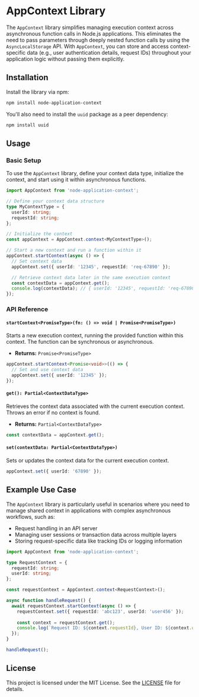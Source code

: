 
# AppContext Library

The `AppContext` library simplifies managing execution context across asynchronous function calls in Node.js applications. This eliminates the need to pass parameters through deeply nested function calls by using the `AsyncLocalStorage` API. With `AppContext`, you can store and access context-specific data (e.g., user authentication details, request IDs) throughout your application logic without passing them explicitly.

## Installation

Install the library via npm:

```bash
npm install node-application-context
```

You'll also need to install the `uuid` package as a peer dependency:

```bash
npm install uuid
```

## Usage

### Basic Setup

To use the `AppContext` library, define your context data type, initialize the context, and start using it within asynchronous functions.

```typescript
import AppContext from 'node-application-context';

// Define your context data structure
type MyContextType = {
  userId: string;
  requestId: string;
};

// Initialize the context
const appContext = AppContext.context<MyContextType>();

// Start a new context and run a function within it
appContext.startContext(async () => {
  // Set context data
  appContext.set({ userId: '12345', requestId: 'req-67890' });

  // Retrieve context data later in the same execution context
  const contextData = appContext.get();
  console.log(contextData); // { userId: '12345', requestId: 'req-67890' }
});
```

### API Reference

#### `startContext<PromiseType>(fn: () => void | Promise<PromiseType>)`

Starts a new execution context, running the provided function within this context. The function can be synchronous or asynchronous.

- **Returns:** `Promise<PromiseType>`

```typescript
appContext.startContext<Promise<void>>(() => {
  // Set and use context data
  appContext.set({ userId: '12345' });
});
```

#### `get(): Partial<ContextDataType>`

Retrieves the context data associated with the current execution context. Throws an error if no context is found.

- **Returns:** `Partial<ContextDataType>`

```typescript
const contextData = appContext.get();
```

#### `set(contextData: Partial<ContextDataType>)`

Sets or updates the context data for the current execution context.

```typescript
appContext.set({ userId: '67890' });
```

## Example Use Case

The `AppContext` library is particularly useful in scenarios where you need to manage shared context in applications with complex asynchronous workflows, such as:

- Request handling in an API server
- Managing user sessions or transaction data across multiple layers
- Storing request-specific data like tracking IDs or logging information

```typescript
import AppContext from 'node-application-context';

type RequestContext = {
  requestId: string;
  userId: string;
};

const requestContext = AppContext.context<RequestContext>();

async function handleRequest() {
  await requestContext.startContext(async () => {
    requestContext.set({ requestId: 'abc123', userId: 'user456' });
    
    const context = requestContext.get();
    console.log(`Request ID: ${context.requestId}, User ID: ${context.userId}`);
  });
}

handleRequest();
```

## License

This project is licensed under the MIT License. See the [LICENSE](LICENSE) file for details.
